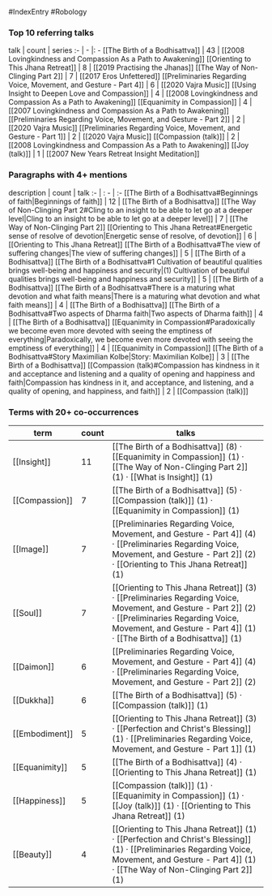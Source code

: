 #IndexEntry #Robology

### Top 10 referring talks
talk | count | series
:- | - |: -
[[The Birth of a Bodhisattva]] | 43 | [[2008 Lovingkindness and Compassion As a Path to Awakening]]
[[Orienting to This Jhana Retreat]] | 8 | [[2019 Practising the Jhanas]]
[[The Way of Non-Clinging Part 2]] | 7 | [[2017 Eros Unfettered]]
[[Preliminaries Regarding Voice, Movement, and Gesture - Part 4]] | 6 | [[2020 Vajra Music]]
[[Using Insight to Deepen Love and Compassion]] | 4 | [[2008 Lovingkindness and Compassion As a Path to Awakening]]
[[Equanimity in Compassion]] | 4 | [[2007 Lovingkindness and Compassion As a Path to Awakening]]
[[Preliminaries Regarding Voice, Movement, and Gesture - Part 2]] | 2 | [[2020 Vajra Music]]
[[Preliminaries Regarding Voice, Movement, and Gesture - Part 1]] | 2 | [[2020 Vajra Music]]
[[Compassion (talk)]] | 2 | [[2008 Lovingkindness and Compassion As a Path to Awakening]]
[[Joy (talk)]] | 1 | [[2007 New Years Retreat Insight Meditation]]

### Paragraphs with 4+ mentions
description | count | talk
:- | : - | :-
[[The Birth of a Bodhisattva#Beginnings of faith\|Beginnings of faith]] | 12 | [[The Birth of a Bodhisattva]]
[[The Way of Non-Clinging Part 2#Cling to an insight to be able to let go at a deeper level\|Cling to an insight to be able to let go at a deeper level]] | 7 | [[The Way of Non-Clinging Part 2]]
[[Orienting to This Jhana Retreat#Energetic sense of resolve of devotion\|Energetic sense of resolve, of devotion]] | 6 | [[Orienting to This Jhana Retreat]]
[[The Birth of a Bodhisattva#The view of suffering changes\|The view of suffering changes]] | 5 | [[The Birth of a Bodhisattva]]
[[The Birth of a Bodhisattva#1 Cultivation of beautiful qualities brings well-being and happiness and security\|(1) Cultivation of beautiful qualities brings well-being and happiness and security]] | 5 | [[The Birth of a Bodhisattva]]
[[The Birth of a Bodhisattva#There is a maturing what devotion and what faith means\|There is a maturing what devotion and what faith means]] | 4 | [[The Birth of a Bodhisattva]]
[[The Birth of a Bodhisattva#Two aspects of Dharma faith\|Two aspects of Dharma faith]] | 4 | [[The Birth of a Bodhisattva]]
[[Equanimity in Compassion#Paradoxically we become even more devoted with seeing the emptiness of everything\|Paradoxically, we become even more devoted with seeing the emptiness of everything]] | 4 | [[Equanimity in Compassion]]
[[The Birth of a Bodhisattva#Story Maximilian Kolbe\|Story: Maximilian Kolbe]] | 3 | [[The Birth of a Bodhisattva]]
[[Compassion (talk)#Compassion has kindness in it and acceptance and listening and a quality of opening and happiness and faith\|Compassion has kindness in it, and acceptance, and listening, and a quality of opening, and happiness, and faith]] | 2 | [[Compassion (talk)]]

### Terms with 20+ co-occurrences
term | count | talks
-|-|-
[[Insight]] | 11 | <span class="counts">[[The Birth of a Bodhisattva]] (8) · [[Equanimity in Compassion]] (1) · [[The Way of Non-Clinging Part 2]] (1) · [[What is Insight]] (1)</span> 
[[Compassion]] | 7 | <span class="counts">[[The Birth of a Bodhisattva]] (5) · [[Compassion (talk)]] (1) · [[Equanimity in Compassion]] (1)</span> 
[[Image]] | 7 | <span class="counts">[[Preliminaries Regarding Voice, Movement, and Gesture - Part 4]] (4) · [[Preliminaries Regarding Voice, Movement, and Gesture - Part 2]] (2) · [[Orienting to This Jhana Retreat]] (1)</span> 
[[Soul]] | 7 | <span class="counts">[[Orienting to This Jhana Retreat]] (3) · [[Preliminaries Regarding Voice, Movement, and Gesture - Part 2]] (2) · [[Preliminaries Regarding Voice, Movement, and Gesture - Part 4]] (1) · [[The Birth of a Bodhisattva]] (1)</span> 
[[Daimon]] | 6 | <span class="counts">[[Preliminaries Regarding Voice, Movement, and Gesture - Part 4]] (4) · [[Preliminaries Regarding Voice, Movement, and Gesture - Part 2]] (2)</span> 
[[Dukkha]] | 6 | <span class="counts">[[The Birth of a Bodhisattva]] (5) · [[Compassion (talk)]] (1)</span> 
[[Embodiment]] | 5 | <span class="counts">[[Orienting to This Jhana Retreat]] (3) · [[Perfection and Christ's Blessing]] (1) · [[Preliminaries Regarding Voice, Movement, and Gesture - Part 1]] (1)</span> 
[[Equanimity]] | 5 | <span class="counts">[[The Birth of a Bodhisattva]] (4) · [[Orienting to This Jhana Retreat]] (1)</span> 
[[Happiness]] | 5 | <span class="counts">[[Compassion (talk)]] (1) · [[Equanimity in Compassion]] (1) · [[Joy (talk)]] (1) · [[Orienting to This Jhana Retreat]] (1)</span> 
[[Beauty]] | 4 | <span class="counts">[[Orienting to This Jhana Retreat]] (1) · [[Perfection and Christ's Blessing]] (1) · [[Preliminaries Regarding Voice, Movement, and Gesture - Part 4]] (1) · [[The Way of Non-Clinging Part 2]] (1)</span> 

